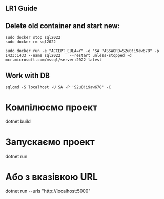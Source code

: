 LR1 Guide
---
## Delete old container and start new:
```fish
sudo docker stop sql2022
sudo docker rm sql2022
```
```fish
sudo docker run -e "ACCEPT_EULA=Y" -e "SA_PASSWORD=S2u0!i9aw678" -p 1433:1433 --name sql2022    --restart unless-stopped -d mcr.microsoft.com/mssql/server:2022-latest
```
## Work with DB
```fish
sqlcmd -S localhost -U SA -P 'S2u0!i9aw678' -C 
```


# Компілюємо проект
dotnet build

# Запускаємо проект
dotnet run

# Або з вказівкою URL
dotnet run --urls "http://localhost:5000"